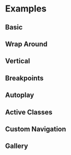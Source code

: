 # Examples

## Basic

<Example id="vue3-carousel-example-basic" />

## Wrap Around

<Example id="vue3-carousel-example-wrap-around" />

## Vertical

<Example id="vue3-carousel-example-vertical" :height="475" />

## Breakpoints

<Example id="vue3-carousel-example-breakpoints" :height="300"></Example>

## Autoplay

<Example id="vue3-carousel-example-autoplay" />

## Active Classes

<Example id="vue3-carousel-example-status-classes" />

## Custom Navigation

<Example id="vue3-carousel-example-custom-navigation" :height="310" />

## Gallery

<Example id="vue3-carousel-example-gallery" :height="500" />

<script>
import Example from './.vitepress/components/Example.vue';
export default {
  components: {
    Example,
  }
}
</script>
